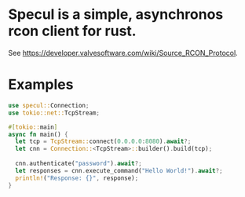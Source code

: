# Specul is a simple, asynchronos rcon client for rust.
See https://developer.valvesoftware.com/wiki/Source_RCON_Protocol.

# Examples
```rust
use specul::Connection;
use tokio::net::TcpStream;

#[tokio::main]
async fn main() {
  let tcp = TcpStream::connect(0.0.0.0:8080).await?;
  let cnn = Connection::<TcpStream>::builder().build(tcp);
  
  cnn.authenticate("password").await?;
  let responses = cnn.execute_command("Hello World!").await?;
  println!("Response: {}", response);
}
```
